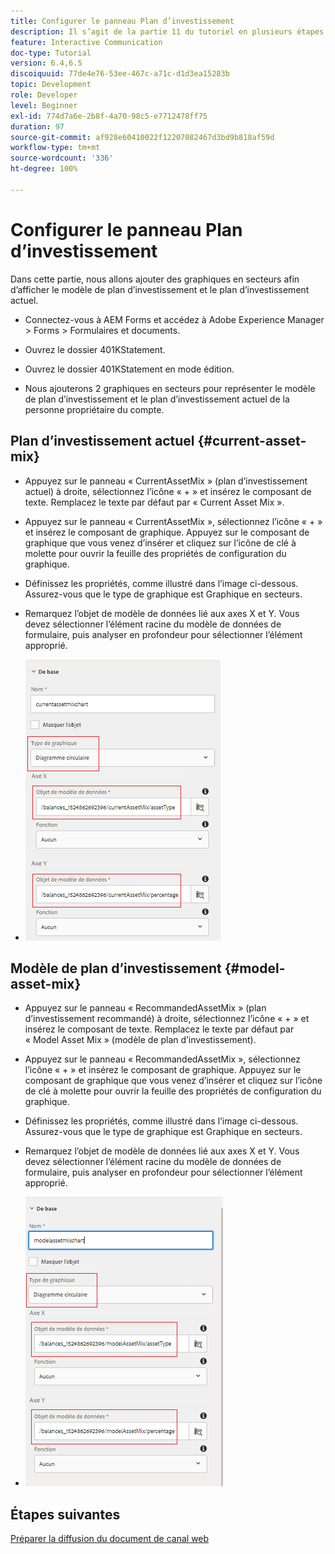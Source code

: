 ```yaml
---
title: Configurer le panneau Plan d’investissement
description: Il s’agit de la partie 11 du tutoriel en plusieurs étapes qui explique comment créer votre premier document de communication interactive. Dans cette partie, nous allons ajouter des graphiques en secteurs pour afficher le modèle de plan d’investissement et le plan d’investissement actuel.
feature: Interactive Communication
doc-type: Tutorial
version: 6.4,6.5
discoiquuid: 77de4e76-53ee-467c-a71c-d1d3ea15283b
topic: Development
role: Developer
level: Beginner
exl-id: 774d7a6e-2b8f-4a70-98c5-e7712478ff75
duration: 97
source-git-commit: af928e60410022f12207082467d3bd9b818af59d
workflow-type: tm+mt
source-wordcount: '336'
ht-degree: 100%

---
```


# Configurer le panneau Plan d’investissement

Dans cette partie, nous allons ajouter des graphiques en secteurs afin d’afficher le modèle de plan d’investissement et le plan d’investissement actuel.

* Connectez-vous à AEM Forms et accédez à Adobe Experience Manager > Forms > Formulaires et documents.

* Ouvrez le dossier 401KStatement.

* Ouvrez le dossier 401KStatement en mode édition.

* Nous ajouterons 2 graphiques en secteurs pour représenter le modèle de plan d’investissement et le plan d’investissement actuel de la personne propriétaire du compte.

## Plan d’investissement actuel {#current-asset-mix}

* Appuyez sur le panneau « CurrentAssetMix » (plan d’investissement actuel) à droite, sélectionnez l’icône « + » et insérez le composant de texte. Remplacez le texte par défaut par « Current Asset Mix ».

* Appuyez sur le panneau « CurrentAssetMix », sélectionnez l’icône « + » et insérez le composant de graphique. Appuyez sur le composant de graphique que vous venez d’insérer et cliquez sur l’icône de clé à molette pour ouvrir la feuille des propriétés de configuration du graphique.

* Définissez les propriétés, comme illustré dans l’image ci-dessous. Assurez-vous que le type de graphique est Graphique en secteurs.

* Remarquez l’objet de modèle de données lié aux axes X et Y. Vous devez sélectionner l’élément racine du modèle de données de formulaire, puis analyser en profondeur pour sélectionner l’élément approprié.

* ![currentassetmix](assets/currentassetmixchart.png)

## Modèle de plan d’investissement {#model-asset-mix}

* Appuyez sur le panneau « RecommandedAssetMix » (plan d’investissement recommandé) à droite, sélectionnez l’icône « + » et insérez le composant de texte. Remplacez le texte par défaut par « Model Asset Mix » (modèle de plan d’investissement).

* Appuyez sur le panneau « RecommandedAssetMix », sélectionnez l’icône « + » et insérez le composant de graphique. Appuyez sur le composant de graphique que vous venez d’insérer et cliquez sur l’icône de clé à molette pour ouvrir la feuille des propriétés de configuration du graphique.

* Définissez les propriétés, comme illustré dans l’image ci-dessous. Assurez-vous que le type de graphique est Graphique en secteurs.

* Remarquez l’objet de modèle de données lié aux axes X et Y. Vous devez sélectionner l’élément racine du modèle de données de formulaire, puis analyser en profondeur pour sélectionner l’élément approprié.

* ![assettype](assets/modelassettypechart.png)

## Étapes suivantes

[Préparer la diffusion du document de canal web](./parttwelve.md)
